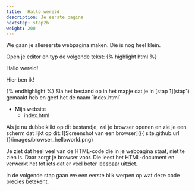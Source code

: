 ```yaml
---
title:  Hallo wereld
description: Je eerste pagina
nextstep: stap2b
weight: 200
---
```

We gaan je allereerste webpagina maken. Die is nog heel klein.

Open je editor en typ de volgende tekst:
{% highlight html %}<!doctype html>
<html>
    <head>
    <title>Mijn allereerste webpagina</title>
    </head>
    <body>
        <p>Hallo wereld!</p>
        <p>Hier ben ik!</p>
    </body>
</html>{% endhighlight %}
Sla het bestand op in het mapje dat je in [stap 1](stap1) gemaakt heb en geef het de naam `index.html`

<ul class="folderlist">
    <li class="folder">Mijn website
        <ul>
            <li class="file selected">index.html</li>
        </ul>
    </li>
</ul>

Als je nu dubbelklikt op dit bestandje, zal je browser openen en zie je een scherm dat lijkt op dit:
![Screenshot van een browser]({{ site.github.url }}/images/browser_helloworld.png)

Je ziet dat heel veel van de HTML-code die in je webpagina staat, niet te zien is. Daar zorgt je browser voor. Die leest het HTML-document en verwerkt het tot iets dat er veel beter leesbaar uitziet.

In de volgende stap gaan we een eerste blik werpen op wat deze code precies betekent.
